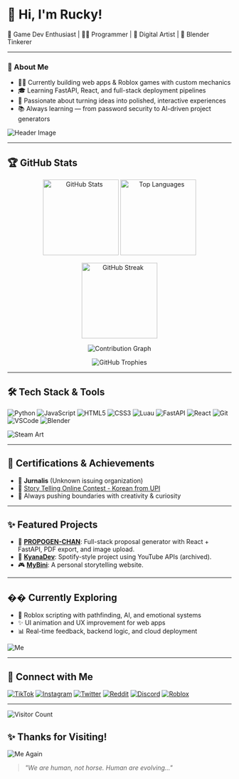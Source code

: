 # 👋 Hi, I'm Rucky!

🎩 Game Dev Enthusiast | 👨‍💻 Programmer | 🎨 Digital Artist | 🔧 Blender Tinkerer

---

### 🧠 About Me

- 👨‍💻 Currently building web apps & Roblox games with custom mechanics
- 🎓 Learning FastAPI, React, and full-stack deployment pipelines
- 🎯 Passionate about turning ideas into polished, interactive experiences
- 📚 Always learning — from password security to AI-driven project generators

![Header Image](https://shared.akamai.steamstatic.com/store_item_assets/steam/apps/3296260/extras/title.png?t=1747218917)

---

## 🏆 GitHub Stats

<p align="center">
  <img src="https://github-readme-stats.vercel.app/api?username=RUckyTheGreat&theme=radical&show_icons=true&hide_border=true&count_private=true" alt="GitHub Stats" height="170" />
  <img src="https://github-readme-stats.vercel.app/api/top-langs/?username=RUckyTheGreat&theme=radical&layout=compact&hide_border=true" alt="Top Languages" height="170" />
</p>

<p align="center">
  <img src="https://streak-stats.demolab.com?user=RUckyTheGreat&locale=en&mode=daily&theme=radical&hide_border=true&border_radius=5&date_format=M%20j%5B%2C%20Y%5D" alt="GitHub Streak" height="170" />
</p>

<p align="center">
  <img src="https://github-readme-activity-graph.vercel.app/graph?username=RUckyTheGreat&bg_color=0d1117&color=ffffff&line=ff4f8b&point=fcd12a&area=true&hide_border=true" alt="Contribution Graph" />
</p>

<p align="center">
  <img src="https://github-profile-trophy.vercel.app/?username=RUckyTheGreat&theme=radical&margin-w=10&margin-h=15&no-frame=true" alt="GitHub Trophies" />
</p>

---

## 🛠 Tech Stack & Tools

![Python](https://img.shields.io/badge/python-3670A0?style=for-the-badge&logo=python&logoColor=ffdd54)
![JavaScript](https://img.shields.io/badge/javascript-%23323330.svg?style=for-the-badge&logo=javascript&logoColor=%23F7DF1E)
![HTML5](https://img.shields.io/badge/html5-%23E34F26.svg?style=for-the-badge&logo=html5&logoColor=white)
![CSS3](https://img.shields.io/badge/css3-%231572B6.svg?style=for-the-badge&logo=css3&logoColor=white)
![Luau](https://img.shields.io/badge/luau-blue?style=for-the-badge&logo=lua&logoColor=white)
![FastAPI](https://img.shields.io/badge/fastapi-005f73?style=for-the-badge&logo=fastapi&logoColor=white)
![React](https://img.shields.io/badge/react-20232A?style=for-the-badge&logo=react&logoColor=61DAFB)
![Git](https://img.shields.io/badge/git-F05032?style=for-the-badge&logo=git&logoColor=white)
![VSCode](https://img.shields.io/badge/vscode-007ACC?style=for-the-badge&logo=visual%20studio%20code&logoColor=white)
![Blender](https://img.shields.io/badge/blender-F5792A?style=for-the-badge&logo=blender&logoColor=white)

![Steam Art](https://images.steamusercontent.com/ugc/18020879235061954736/A37FFD23E52EFE068C0A0EEBE1C68D839A4D3D09/?imw=5000&imh=5000&ima=fit&impolicy=Letterbox&imcolor=%23000000&letterbox=false)

---

## 🏅 Certifications & Achievements

- 🥇 **Jurnalis** (Unknown issuing organization)
- 🥈 [Story Telling Online Contest - Korean from UPI](https://drive.google.com/file/d/1aIYjaRizw5xI_F_JvDXlWU3w40tk1tmL/view?usp=drive_link)
- 🧠 Always pushing boundaries with creativity & curiosity

---

## ✨ Featured Projects

- 🧟 [**PROPOGEN-CHAN**](https://github.com/RUckyTheGreat/Propogen-Chan): Full-stack proposal generator with React + FastAPI, PDF export, and image upload.
- 🔐 [**KyanaDev**](https://github.com/RUckyTheGreat/KyaNaDeApp): Spotify-style project using YouTube APIs (archived).
- 🎮 [**MyBini**](https://github.com/RUckyTheGreat/MyKisahRucky): A personal storytelling website.

---

## �� Currently Exploring

- 🤖 Roblox scripting with pathfinding, AI, and emotional systems
- ✨ UI animation and UX improvement for web apps
- 📊 Real-time feedback, backend logic, and cloud deployment

![Me](https://images.steamusercontent.com/ugc/12116828473796026703/5DCEF9C3AA8E1FD3542CCC4CA9713E82C70775E1/?imw=5000&imh=5000&ima=fit&impolicy=Letterbox&imcolor=%23000000&letterbox=false)

---

## 🔗 Connect with Me

[![TikTok](https://img.shields.io/badge/TikTok-%23000000.svg?style=for-the-badge&logo=tiktok&logoColor=white)](https://www.tiktok.com/@naptuneeel)
[![Instagram](https://img.shields.io/badge/Instagram-%23E4405F.svg?style=for-the-badge&logo=instagram&logoColor=white)](https://www.instagram.com/vyu_tune)
[![Twitter](https://img.shields.io/badge/Twitter-%231DA1F2.svg?style=for-the-badge&logo=twitter&logoColor=white)](https://twitter.com/ruckishuman)
[![Reddit](https://img.shields.io/badge/Reddit-%23FF4500.svg?style=for-the-badge&logo=reddit&logoColor=white)](https://www.reddit.com/user/critical_Ravine)
[![Discord](https://img.shields.io/badge/Discord-%237289DA.svg?style=for-the-badge&logo=discord&logoColor=white)](https://discord.gg/2zwUr3jaHx)
[![Roblox](https://img.shields.io/badge/Roblox-%2320232a.svg?style=for-the-badge&logo=roblox&logoColor=white)](https://www.roblox.com/users/3101268537/profile)

---

![Visitor Count](https://komarev.com/ghpvc/?username=RUckyTheGreat&color=blue)

## ✨ Thanks for Visiting!

![Me Again](https://images.steamusercontent.com/ugc/14538439570979846740/546D8D8833264E1F2841943ECFE6262609E5234D/?imw=5000&imh=5000&ima=fit&impolicy=Letterbox&imcolor=%23000000&letterbox=false)

> _"We are human, not horse. Human are evolving..."_
